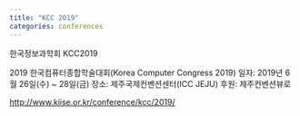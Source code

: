 ```yaml
---
title: "KCC 2019"
categories: conferences
---
```


한국정보과학회 KCC2019

2019 한국컴퓨터종합학술대회(Korea Computer Congress 2019) 
일자: 2019년 6월 26일(수) ~ 28일(금) 
장소: 제주국제컨벤션센터(ICC JEJU) 
후원: 제주컨벤션뷰로

<http://www.kiise.or.kr/conference/kcc/2019/>